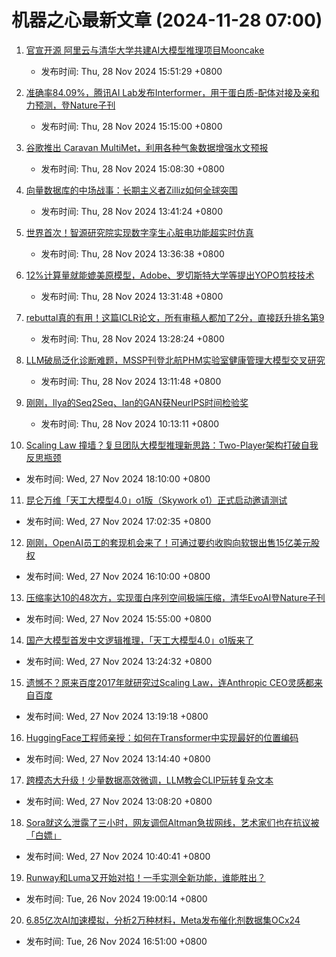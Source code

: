 # 机器之心最新文章 (2024-11-28 07:00)

1. [官宣开源 阿里云与清华大学共建AI大模型推理项目Mooncake](https://www.jiqizhixin.com/articles/2024-11-28-9)
   - 发布时间: Thu, 28 Nov 2024 15:51:29 +0800

2. [准确率84.09%，腾讯AI Lab发布Interformer，用于蛋白质-配体对接及亲和力预测，登Nature子刊](https://www.jiqizhixin.com/articles/2024-11-28-8)
   - 发布时间: Thu, 28 Nov 2024 15:15:00 +0800

3. [谷歌推出 Caravan MultiMet，利用各种气象数据增强水文预报](https://www.jiqizhixin.com/articles/2024-11-28-7)
   - 发布时间: Thu, 28 Nov 2024 15:08:30 +0800

4. [向量数据库的中场战事：长期主义者Zilliz如何全球突围](https://www.jiqizhixin.com/articles/2024-11-28-6)
   - 发布时间: Thu, 28 Nov 2024 13:41:24 +0800

5. [世界首次！智源研究院实现数字孪生心脏电功能超实时仿真](https://www.jiqizhixin.com/articles/2024-11-28-5)
   - 发布时间: Thu, 28 Nov 2024 13:36:38 +0800

6. [12%计算量就能媲美原模型，Adobe、罗切斯特大学等提出YOPO剪枝技术](https://www.jiqizhixin.com/articles/2024-11-28-4)
   - 发布时间: Thu, 28 Nov 2024 13:31:48 +0800

7. [rebuttal真的有用！这篇ICLR论文，所有审稿人都加了2分，直接跃升排名第9](https://www.jiqizhixin.com/articles/2024-11-28-3)
   - 发布时间: Thu, 28 Nov 2024 13:28:24 +0800

8. [LLM破局泛化诊断难题，MSSP刊登北航PHM实验室健康管理大模型交叉研究](https://www.jiqizhixin.com/articles/2024-11-28-2)
   - 发布时间: Thu, 28 Nov 2024 13:11:48 +0800

9. [刚刚，Ilya的Seq2Seq、Ian的GAN获NeurIPS时间检验奖](https://www.jiqizhixin.com/articles/2024-11-28)
   - 发布时间: Thu, 28 Nov 2024 10:13:11 +0800

10. [Scaling Law 撞墙？复旦团队大模型推理新思路：Two-Player架构打破自我反思瓶颈](https://www.jiqizhixin.com/articles/2024-11-27-9)
   - 发布时间: Wed, 27 Nov 2024 18:10:00 +0800

11. [昆仑万维「天工大模型4.0」o1版（Skywork o1）正式启动邀请测试](https://www.jiqizhixin.com/articles/2024-11-27-8)
   - 发布时间: Wed, 27 Nov 2024 17:02:35 +0800

12. [刚刚，OpenAI员工的套现机会来了！可通过要约收购向软银出售15亿美元股权](https://www.jiqizhixin.com/articles/2024-11-27-7)
   - 发布时间: Wed, 27 Nov 2024 16:10:00 +0800

13. [压缩率达10的48次方，实现蛋白序列空间极端压缩，清华EvoAI登Nature子刊](https://www.jiqizhixin.com/articles/2024-11-27-6)
   - 发布时间: Wed, 27 Nov 2024 15:55:00 +0800

14. [国产大模型首发中文逻辑推理，「天工大模型4.0」o1版来了](https://www.jiqizhixin.com/articles/2024-11-27-5)
   - 发布时间: Wed, 27 Nov 2024 13:24:32 +0800

15. [遗憾不？原来百度2017年就研究过Scaling Law，连Anthropic CEO灵感都来自百度](https://www.jiqizhixin.com/articles/2024-11-27-4)
   - 发布时间: Wed, 27 Nov 2024 13:19:18 +0800

16. [HuggingFace工程师亲授：如何在Transformer中实现最好的位置编码](https://www.jiqizhixin.com/articles/2024-11-27-3)
   - 发布时间: Wed, 27 Nov 2024 13:14:40 +0800

17. [跨模态大升级！少量数据高效微调，LLM教会CLIP玩转复杂文本](https://www.jiqizhixin.com/articles/2024-11-27-2)
   - 发布时间: Wed, 27 Nov 2024 13:08:20 +0800

18. [Sora就这么泄露了三小时，网友调侃Altman急拔网线，艺术家们也在抗议被「白嫖」](https://www.jiqizhixin.com/articles/2024-11-27)
   - 发布时间: Wed, 27 Nov 2024 10:40:41 +0800

19. [Runway和Luma又开始对掐！一手实测全新功能，谁能胜出？](https://www.jiqizhixin.com/articles/2024-11-26-9)
   - 发布时间: Tue, 26 Nov 2024 19:00:14 +0800

20. [6.85亿次AI加速模拟，分析2万种材料，Meta发布催化剂数据集OCx24](https://www.jiqizhixin.com/articles/2024-11-26-8)
   - 发布时间: Tue, 26 Nov 2024 16:51:00 +0800

